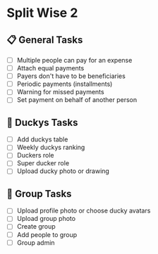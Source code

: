 # Split Wise 2

## 📋 General Tasks

- [ ] Multiple people can pay for an expense
- [ ] Attach equal payments
- [ ] Payers don't have to be beneficiaries
- [ ] Periodic payments (installments)
- [ ] Warning for missed payments
- [ ] Set payment on behalf of another person

## 🦆 Duckys Tasks

- [ ] Add duckys table
- [ ] Weekly duckys ranking
- [ ] Duckers role
- [ ] Super ducker role
- [ ] Upload ducky photo or drawing

## 👥 Group Tasks

- [ ] Upload profile photo or choose ducky avatars
- [ ] Upload group photo
- [ ] Create group
- [ ] Add people to group
- [ ] Group admin
